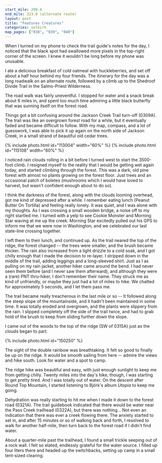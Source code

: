 ```yaml
---
start_mile: 299.4
end_mile: 323.0 (alternate route)
layout: post
title: "Features Creatures"
categories: selkirk
map_pages: ["038", "039", "040"]
---
```


When I turned on my phone to check the trail guide's notes for the day, I
noticed that the black spot had swallowed more pixels in the top-right corner of
the screen. I knew it wouldn't be long before my phone was unusable.

I ate a delicious breakfast of cold oatmeal with huckleberries, and set off
about a half hour behind my four friends. The itinerary for the day was a long
roadwalk on an alternate route, followed by a climb up to the Shedroof Divide
Trail in the Salmo-Priest Wilderness.

The road walk was fairly uneventful. I stopped for water and a snack break about
6 miles in, and spent too much time admiring a little black butterfly that was
sunning itself on the forest road.

Things got a bit confusing around the Jackson Creek Trail turn-off (0309A). The
trail was like an overgrown forest road for a while, but it eventually faded and
became difficult to follow. With my map, compass, and a lot of guesswork, I was
able to pick it up again on the north side of Jackson Creek, in a small strand
of beautiful old cedar trees.

{% include photo.html id="113004" width="60%" %}
{% include photo.html id="115108" width="60%" %}

I noticed rain clouds rolling in a bit before I turned west to start the
3500-foot climb. I resigned myself to the reality that I would be getting wet
again today, and started climbing through the forest. This was a dark, old pine
forest with almost no plants growing on the forest floor. Just trees and an
occasional patch of boletes (mushrooms which I would have loved to harvest, but
wasn't confident enough about to do so).

I think the darkness of the forest, along with the clouds looming overhead, got
me kind of depressed after a while. I remember eating lunch (Peanut Butter On
Tortilla) and feeling really lonely. It was quiet, and I was alone with my
thoughts. As I was crossing a small wooden bridge, a noise off to my right
startled me. I turned with a yelp to see Cookie Monster and Morning Star waving
at me up the creek. Morning Star excitedly pulled out his GPS to inform me that
we were now in Washington, and we celebrated our last state-line crossing
together.

I left them to their lunch, and continued up. As the trail neared the top of the
ridge, the forest changed -- the trees were smaller, and the brush became
thicker. The rain also increased from a light drizzle to a cold soak, and I got
chilly enough that I made the decision to re-layer. I stripped down in the
middle of the trail, adding leggings and a long-sleeved shirt. Just as I as
pulling on my rain jacket, another hiker came around the bend. I had never seen
them before (and I never saw them afterward), and although they were a (rare)
PNT thru-hiker, I don't remember their name. They struck me as kind of
unfriendly, or maybe they just had a lot of miles to hike. We chatted for
approximately 5 seconds, and I let them pass me.

The trail became really treacherous in the last mile or so -- It followed along
the steep slope of the mountainside, and it hadn't been maintained in some time.
It was totally eroded and overgrown, and the plants were slippery from the rain.
I slipped completely off the side of the trail twice, and had to grab hold of
the brush to keep from sliding further down the slope.

I came out of the woods to the top of the ridge (SW of 0315A) just as the clouds began to
part.

{% include photo.html id="150250" %}

The sight of the double rainbow was breathtaking. It felt so good to finally be
up on the ridge. It would be smooth sailing from here -- admire the views and
hike south. Look for water and a spot to camp.

The ridge hike was beautiful and easy, with just enough sunlight to keep me from
getting chilly. Twenty miles into the day's hike, though, I was starting to get pretty
tired. And I was totally out of water. On the descent after Round Top Mountain,
I started listening to Björk's album *Utopia* to keep me going.

Dehydration was really starting to hit me when I made it down to the forest
road (0321A). The trail guidebook indicated that there would be water near the
Pass Creek trailhead (0322A), but there was nothing... Not even an indication
that there was ever a creek flowing there. The anxiety started to set in, and
after 15 minutes or so of walking back and forth, I resolved to walk for another
half-mile, then turn back to the forest road if I didn't find water.

About a quarter-mile past the trailhead, I found a small trickle seeping out of
a rock wall. I felt so elated, endlessly grateful for the water source. I filled
up four liters there and headed up the switchbacks, setting up camp in a small
tent-sized clearing.
